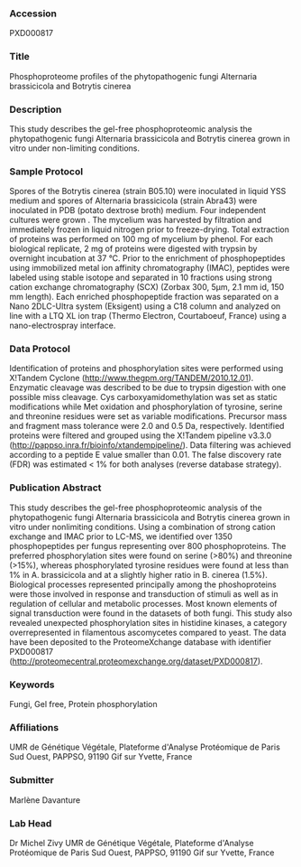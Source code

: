 ### Accession
PXD000817

### Title
Phosphoproteome profiles of the phytopathogenic fungi Alternaria brassicicola and Botrytis cinerea

### Description
This study describes the gel-free phosphoproteomic analysis the phytopathogenic fungi Alternaria brassicicola  and Botrytis cinerea grown in vitro under non-limiting conditions.

### Sample Protocol
Spores of the Botrytis cinerea (strain B05.10) were inoculated in liquid YSS medium and spores of Alternaria brassicicola (strain Abra43) were inoculated in PDB (potato dextrose broth) medium. Four independent cultures were grown . The mycelium was harvested by filtration and immediately frozen in liquid nitrogen prior to freeze-drying. Total extraction of proteins was performed on 100 mg of mycelium by phenol. For each biological replicate, 2 mg of proteins were digested with trypsin by overnight incubation at 37 °C. Prior to the enrichment of phosphopeptides using immobilized metal ion affinity chromatography (IMAC), peptides were labeled using stable isotope and separated in 10 fractions using strong cation exchange chromatography (SCX) (Zorbax 300, 5µm, 2.1 mm id, 150 mm length). Each enriched phosphopeptide fraction was separated on a Nano 2DLC-Ultra system (Eksigent) using a C18 column and analyzed on line with a LTQ XL ion trap (Thermo Electron, Courtaboeuf, France) using a nano-electrospray interface.

### Data Protocol
Identification of proteins and phosphorylation sites were performed using X!Tandem Cyclone (http://www.thegpm.org/TANDEM/2010.12.01). Enzymatic cleavage was described to be due to trypsin digestion with one possible miss cleavage. Cys carboxyamidomethylation was set as static modifications while Met oxidation and phosphorylation of tyrosine, serine and threonine residues were set as variable modifications. Precursor mass and fragment mass tolerance were 2.0 and 0.5 Da, respectively. Identified proteins were filtered and grouped using the X!Tandem pipeline v3.3.0 (http://pappso.inra.fr/bioinfo/xtandempipeline/). Data filtering was achieved according to a peptide E value smaller than 0.01. The false discovery rate (FDR) was estimated < 1% for both analyses (reverse database strategy).

### Publication Abstract
This study describes the gel-free phosphoproteomic analysis of the phytopathogenic fungi Alternaria brassicicola and Botrytis cinerea grown in vitro under nonlimiting conditions. Using a combination of strong cation exchange and IMAC prior to LC-MS, we identified over 1350 phosphopeptides per fungus representing over 800 phosphoproteins. The preferred phosphorylation sites were found on serine (&gt;80%) and threonine (&gt;15%), whereas phosphorylated tyrosine residues were found at less than 1% in A. brassicicola and at a slightly higher ratio in B. cinerea (1.5%). Biological processes represented principally among the phoshoproteins were those involved in response and transduction of stimuli as well as in regulation of cellular and metabolic processes. Most known elements of signal transduction were found in the datasets of both fungi. This study also revealed unexpected phosphorylation sites in histidine kinases, a category overrepresented in filamentous ascomycetes compared to yeast. The data have been deposited to the ProteomeXchange database with identifier PXD000817 (http://proteomecentral.proteomexchange.org/dataset/PXD000817).

### Keywords
Fungi, Gel free, Protein phosphorylation

### Affiliations
UMR de Génétique Végétale, Plateforme d'Analyse Protéomique de Paris Sud Ouest, PAPPSO, 91190 Gif sur Yvette, France

### Submitter
Marlène Davanture

### Lab Head
Dr Michel Zivy
UMR de Génétique Végétale, Plateforme d'Analyse Protéomique de Paris Sud Ouest, PAPPSO, 91190 Gif sur Yvette, France


